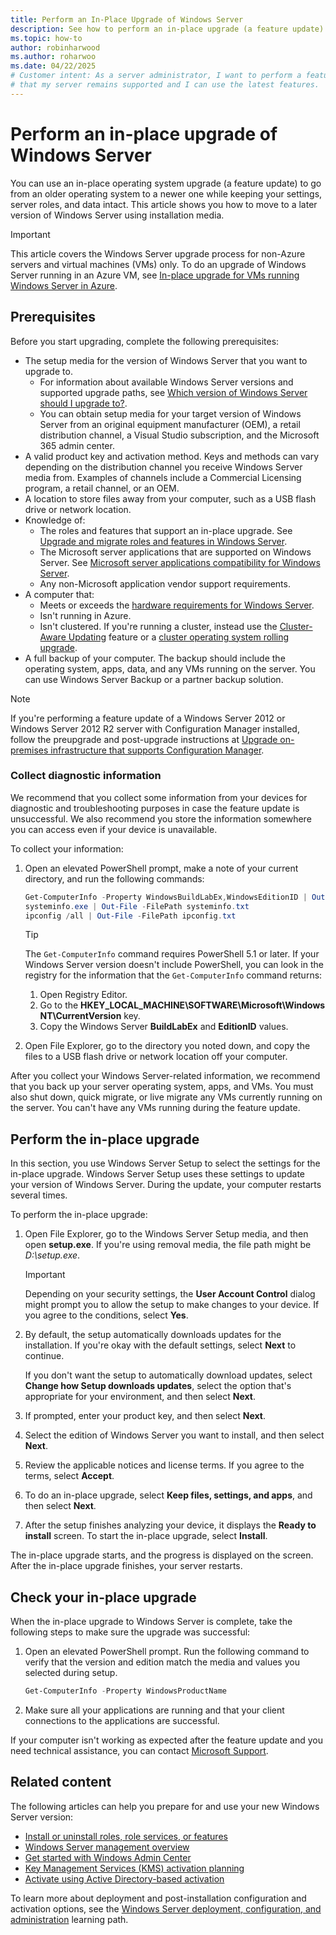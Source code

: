 ```yaml
---
title: Perform an In-Place Upgrade of Windows Server
description: See how to perform an in-place upgrade (a feature update) of an older operating system while keeping your settings, server roles, and data intact.
ms.topic: how-to
author: robinharwood
ms.author: roharwoo
ms.date: 04/22/2025
# Customer intent: As a server administrator, I want to perform a feature update of Windows Server so
# that my server remains supported and I can use the latest features.
---
```


# Perform an in-place upgrade of Windows Server

You can use an in-place operating system upgrade (a feature update) to go from an older operating system
to a newer one while keeping your settings, server roles, and data intact. This article shows you
how to move to a later version of Windows Server using installation media.

> [!IMPORTANT]
> This article covers the Windows Server upgrade process for non-Azure servers and virtual machines (VMs) only. To do an upgrade of Windows Server running in an Azure VM, see [In-place upgrade for VMs running Windows Server in Azure](/azure/virtual-machines/windows-in-place-upgrade).

## Prerequisites

Before you start upgrading, complete the following prerequisites:

- The setup media for the version of Windows Server that you want to upgrade to.
  - For information about available Windows Server versions and supported upgrade paths, see [Which version of Windows Server should I upgrade to?](upgrade-overview.md#which-version-of-windows-server-should-i-upgrade-to).
  - You can obtain setup media for your target version of Windows Server from an original equipment manufacturer (OEM), a retail distribution channel, a Visual Studio subscription, and the Microsoft 365 admin center.
- A valid product key and activation method. Keys and methods can vary depending on the distribution channel you receive Windows Server media from. Examples of channels include a Commercial Licensing program, a retail channel, or an OEM.
- A location to store files away from your computer, such as a USB flash drive or network location.
- Knowledge of:
  - The roles and features that support an in-place upgrade. See [Upgrade and migrate roles and features in Windows Server](upgrade-migrate-roles-features.md).
  - The Microsoft server applications that are supported on Windows Server. See [Microsoft server applications compatibility for Windows Server](application-compatibility.md).
  - Any non-Microsoft application vendor support requirements.
- A computer that:
  - Meets or exceeds the [hardware requirements for Windows Server](hardware-requirements.md).
  - Isn't running in Azure.
  - Isn't clustered. If you're running a cluster, instead use the [Cluster-Aware Updating](../failover-clustering/cluster-aware-updating.md) feature or a [cluster operating system rolling upgrade](../failover-clustering/cluster-operating-system-rolling-upgrade.md).
- A full backup of your computer. The backup should include the operating system, apps, data, and any VMs running on the server. You can use Windows Server Backup or a partner backup solution.

> [!NOTE]
> If you're performing a feature update of a Windows Server 2012 or Windows Server 2012 R2 server with Configuration Manager installed, follow the preupgrade and post-upgrade instructions at [Upgrade on-premises infrastructure that supports Configuration Manager](/intune/configmgr/core/servers/manage/upgrade-on-premises-infrastructure#before-upgrade).

### Collect diagnostic information

We recommend that you collect some information from your devices for diagnostic and troubleshooting
purposes in case the feature update is unsuccessful. We also recommend you store the information
somewhere you can access even if your device is unavailable.

To collect your information:

1. Open an elevated PowerShell prompt, make a note of your current directory, and run the
   following commands:

   ```powershell
   Get-ComputerInfo -Property WindowsBuildLabEx,WindowsEditionID | Out-File -FilePath .\computerinfo.txt
   systeminfo.exe | Out-File -FilePath systeminfo.txt
   ipconfig /all | Out-File -FilePath ipconfig.txt
   ```

   > [!TIP]
   > The `Get-ComputerInfo` command requires PowerShell 5.1 or later. If your Windows Server version doesn't include PowerShell, you can look in the registry for the information that the `Get-ComputerInfo` command returns:
   >
   > 1. Open Registry Editor.
   > 1. Go to the **HKEY_LOCAL_MACHINE\SOFTWARE\Microsoft\Windows NT\CurrentVersion** key.
   > 1. Copy the Windows Server **BuildLabEx** and **EditionID** values.

1. Open File Explorer, go to the directory you noted down, and copy the files to a
   USB flash drive or network location off your computer.

After you collect your Windows Server-related information, we recommend that you back up
your server operating system, apps, and VMs. You must also shut down, quick migrate, or
live migrate any VMs currently running on the server. You can't have any VMs running during the feature update.

## Perform the in-place upgrade

In this section, you use Windows Server Setup to select the settings
for the in-place upgrade. Windows Server Setup uses these settings to update your version of Windows
Server. During the update, your computer restarts several times.

To perform the in-place upgrade:

1. Open File Explorer, go to the Windows Server Setup media, and then open **setup.exe**.
   If you're using removal media, the file path might be _D:\setup.exe_.

   > [!IMPORTANT]
   > Depending on your security settings, the **User Account Control** dialog might prompt you to allow the setup to
   > make changes to your device. If you agree to the conditions, select **Yes**.

1. By default, the setup automatically downloads updates for the installation. If you're okay with
   the default settings, select **Next** to continue.

   If you don't want the setup to automatically download updates, select **Change how Setup downloads updates**, select the option that's appropriate for your environment, and then select **Next**.

1. If prompted, enter your product key, and then select **Next**.

1. Select the edition of Windows Server you want to install, and then select **Next**.

1. Review the applicable notices and license terms. If you agree to the terms, select **Accept**.

1. To do an in-place upgrade, select **Keep files, settings, and apps**, and then select **Next**.

1. After the setup finishes analyzing your device, it displays the **Ready to install** screen. To start the in-place upgrade, select **Install**.

The in-place upgrade starts, and the progress is displayed on the screen. After the in-place upgrade finishes, your server restarts.

## Check your in-place upgrade

When the in-place upgrade to Windows Server is complete, take the following steps to make sure the upgrade was successful:

1. Open an elevated PowerShell prompt. Run the following command to verify that the version and edition
   match the media and values you selected during setup.

   ```powershell
   Get-ComputerInfo -Property WindowsProductName
   ```

1. Make sure all your applications are running and that your client connections to the
   applications are successful.

If your computer isn't working as expected after the feature update and you need technical assistance, you can contact
[Microsoft Support](https://support.microsoft.com/contactus).

## Related content

The following articles can help you prepare for and use your new Windows Server version:

- [Install or uninstall roles, role services, or features](../administration/server-manager/install-or-uninstall-roles-role-services-or-features.md)
- [Windows Server management overview](../administration/overview.md)
- [Get started with Windows Admin Center](../manage/windows-admin-center/use/get-started.md)
- [Key Management Services (KMS) activation planning](kms-activation-planning.md)
- [Activate using Active Directory-based activation](/windows/deployment/volume-activation/activate-using-active-directory-based-activation-client)

To learn more about deployment and post-installation configuration and activation options, see the
[Windows Server deployment, configuration, and administration](/training/paths/windows-server-deployment-configuration-administration/) learning path.
